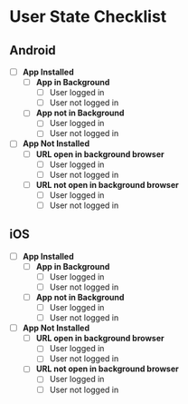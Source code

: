 # User State Checklist

## Android
- [ ] **App Installed**
  - [ ] **App in Background**
    - [ ] User logged in
    - [ ] User not logged in
  - [ ] **App not in Background**
    - [ ] User logged in
    - [ ] User not logged in
- [ ] **App Not Installed**
  - [ ] **URL open in background browser**
    - [ ] User logged in
    - [ ] User not logged in
  - [ ] **URL not open in background browser**
    - [ ] User logged in
    - [ ] User not logged in

## iOS
- [ ] **App Installed**
  - [ ] **App in Background**
    - [ ] User logged in
    - [ ] User not logged in
  - [ ] **App not in Background**
    - [ ] User logged in
    - [ ] User not logged in
- [ ] **App Not Installed**
  - [ ] **URL open in background browser**
    - [ ] User logged in
    - [ ] User not logged in
  - [ ] **URL not open in background browser**
    - [ ] User logged in
    - [ ] User not logged in
